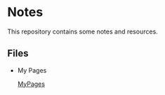 # Notes
This repository contains some notes and resources.

## Files

* My Pages

    [MyPages](MyPages.html)


 
